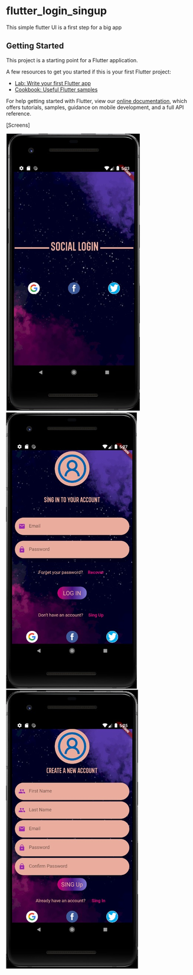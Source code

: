 # flutter_login_singup

This simple flutter UI is a first step for a big app 

## Getting Started

This project is a starting point for a Flutter application.

A few resources to get you started if this is your first Flutter project:

- [Lab: Write your first Flutter app](https://flutter.dev/docs/get-started/codelab)
- [Cookbook: Useful Flutter samples](https://flutter.dev/docs/cookbook)

For help getting started with Flutter, view our
[online documentation](https://flutter.dev/docs), which offers tutorials,
samples, guidance on mobile development, and a full API reference.

ٍ[Screens]

![](assets/screens/splash.png)                         ![](assets/screens/login.png) 
![](assets/screens/singup.png)


